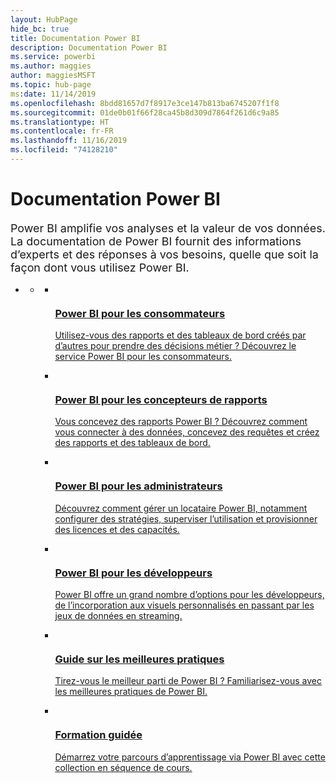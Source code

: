 ```yaml
---
layout: HubPage
hide_bc: true
title: Documentation Power BI
description: Documentation Power BI
ms.service: powerbi
ms.author: maggies
author: maggiesMSFT
ms.topic: hub-page
ms:date: 11/14/2019
ms.openlocfilehash: 8bdd81657d7f8917e3ce147b813ba6745207f1f8
ms.sourcegitcommit: 01de0b01f66f28ca45b8d309d7864f261d6c9a85
ms.translationtype: HT
ms.contentlocale: fr-FR
ms.lasthandoff: 11/16/2019
ms.locfileid: "74128210"
---
```

<div id="main" class="v2">
    <div class="container">
        <h1>Documentation Power BI</h1>
        <p style="font-size: 1.12rem;margin-bottom: 1rem;">Power BI amplifie vos analyses et la valeur de vos données. La documentation de Power BI fournit des informations d’experts et des réponses à vos besoins, quelle que soit la façon dont vous utilisez Power BI.</p>
        <ul class="pivots">
            <li>
                <a href="#home"></a>
                <ul id="home">
                    <li>
                        <a href="#home-all"></a>
                        <ul id="home-all" class="cardsC">
                            <li>
                                <a href="consumer/power-bi-consumer-landing.md">
                                    <div class="cardSize">
                                        <div class="cardPadding">
                                            <div class="card">
                                                <div class="cardImageOuter">
                                                    <div class="cardImage">
                                                        <img src="./media/index/power-bi-report-consumers.svg" alt="" />
                                                    </div>
                                                </div>
                                                <div class="cardText">
                                                    <h3>Power BI pour les consommateurs</h3>
                                                    <p>Utilisez-vous des rapports et des tableaux de bord créés par d’autres pour prendre des décisions métier ? Découvrez le service Power BI pour les consommateurs.</p>
                                                </div>
                                            </div>
                                        </div>
                                    </div>
                                </a>
                            </li>
                            <li>
                                <a href="power-bi-creator-landing.md">
                                    <div class="cardSize">
                                        <div class="cardPadding">
                                            <div class="card">
                                                <div class="cardImageOuter">
                                                    <div class="cardImage">
                                                        <img src="./media/index/power-bi-report-designers.svg" alt="" />
                                                    </div>
                                                </div>
                                                <div class="cardText">
                                                    <h3>Power BI pour les concepteurs de rapports</h3>
                                                    <p>Vous concevez des rapports Power BI ? Découvrez comment vous connecter à des données, concevez des requêtes et créez des rapports et des tableaux de bord.</p>
                                                </div>
                                            </div>
                                        </div>
                                    </div>
                                </a>
                            </li>
                            <li>
                                <a href="admin/index.yml">
                                    <div class="cardSize">
                                        <div class="cardPadding">
                                            <div class="card">
                                                <div class="cardImageOuter">
                                                    <div class="cardImage">
                                                        <img src="./media/index/power-bi-admins.svg" alt="" />
                                                    </div>
                                                </div>
                                                <div class="cardText">
                                                    <h3>Power BI pour les administrateurs</h3>
                                                    <p>Découvrez comment gérer un locataire Power BI, notamment configurer des stratégies, superviser l’utilisation et provisionner des licences et des capacités.</p>
                                                </div>
                                            </div>
                                        </div>
                                    </div>
                                </a>
                            </li>
                            <li>
                                <a href="developer/index.yml">
                                    <div class="cardSize">
                                        <div class="cardPadding">
                                            <div class="card">
                                                <div class="cardImageOuter">
                                                    <div class="cardImage">
                                                        <img src="./media/index/power-bi-developers.svg" alt="" />
                                                    </div>
                                                </div>
                                                <div class="cardText">
                                                    <h3>Power BI pour les développeurs</h3>
                                                    <p>Power BI offre un grand nombre d’options pour les développeurs, de l’incorporation aux visuels personnalisés en passant par les jeux de données en streaming.</p>
                                                </div>
                                            </div>
                                        </div>
                                    </div>
                                </a>
                            </li>
                            <li>
                                <a href="guidance/index.yml">
                                    <div class="cardSize">
                                        <div class="cardPadding">
                                            <div class="card">
                                                <div class="cardImageOuter">
                                                    <div class="cardImage">
                                                        <img src="./media/index/power-bi-blog.svg" alt="" />
                                                    </div>
                                                </div>
                                                <div class="cardText">
                                                    <h3>Guide sur les meilleures pratiques</h3>
                                                    <p>Tirez-vous le meilleur parti de Power BI ? Familiarisez-vous avec les meilleures pratiques de Power BI.</p>
                                                </div>
                                            </div>
                                        </div>
                                    </div>
                                </a>
                            </li>
                            <li>
                                <a href="guided-learning/index.md">
                                    <div class="cardSize">
                                        <div class="cardPadding">
                                            <div class="card">
                                                <div class="cardImageOuter">
                                                    <div class="cardImage">
                                                        <img src="./media/index/power-bi-guided-learning.svg" alt="" />
                                                    </div>
                                                </div>
                                                <div class="cardText">
                                                    <h3>Formation guidée</h3>
                                                    <p>Démarrez votre parcours d’apprentissage via Power BI avec cette collection en séquence de cours.</p>
                                                </div>
                                            </div>
                                        </div>
                                    </div>
                                </a>
                            </li>
                        </ul>
                    </li>
                </ul>
            </li>
        </ul>
    </div>
</div>